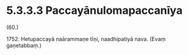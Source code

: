 

# 5.3.3.3 Paccayānulomapaccanīya





(60.)

1752\. Hetupaccayā naārammaṇe tīṇi, naadhipatiyā nava. (Evaṃ gaṇetabbaṃ.)



